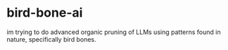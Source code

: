 # bird-bone-ai
im trying to do advanced organic pruning of LLMs using patterns found in nature, specifically bird bones.
